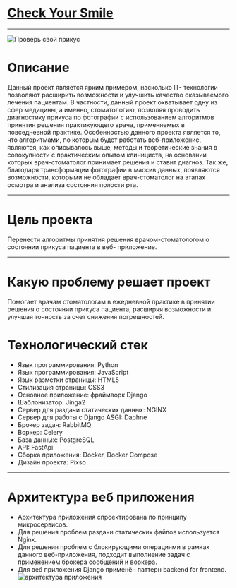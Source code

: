 # [Check Your Smile](http://91.186.198.225 "проверь свой прикус")
____
![Проверь свой прикус](https://b-stom.ru/upload/articles/111.jpg)

# Описание
Данный проект является ярким примером, насколько IT- технологии позволяют расширить возможности и улучшить качество оказываемого лечения пациентам. В частности, данный проект охватывает одну из сфер медицины, а именно, стоматологию, позволяя проводить диагностику прикуса по фотографии с использованием алгоритмов принятия решения практикующего врача,  применяемых в  повседневной практике. Особенностью данного проекта является то, что алгоритмами, по которым будет работать веб-приложение, являются, как описывалось выше, методы и теоретические знания в совокупности с практическим  опытом клинициста, на основании которых врач-стоматолог принимает решения и ставит диагноз. Так же, благодаря трансформации фотографии в массив данных, появляются возможности, которыми не обладает врач-стоматолог на  этапах осмотра и анализа состояния полости рта. 
___
# Цель проекта
Перенести алгоритмы принятия решения врачом-стоматологом о состоянии прикуса пациента в веб- приложение.
___
# Какую проблему решает проект 
Помогает врачам стоматологам в ежедневной практике в принятии решения о состоянии прикуса пациента, расширяя возможности и улучшая точность за счет снижения погрешностей.
# Технологический стек
* Язык программирования: Python
* Язык программирования: JavaScript
* Язык разметки страницы: HTML5
* Стилизация страницы: CSS3
* Основное приложение: фраймворк Django
* Шаблонизатор: Jinga2
* Сервер для раздачи статических данных: NGINX
* Сервер для работы с Django ASGI: Daphne
* Брокер задач: RabbitMQ
* Воркер: Celery
* База данных: PostgreSQL
* API: FastApi
* Сборка приложения: Docker, Docker Compose
* Дизайн проекта: Pixso
___
# Архитектура веб приложения
* Архитектура приложения  спроектирована по принципу микросервисов.
* Для решения проблем раздачи статических файлов используется Nginx.
* Для решения проблем с блокирующими операциями в рамках данного веб-приложения, подходит выполнение задач с применением брокера сообщений и воркера.
* Для веб приложения Django  применён паттерн backend for frontend.
![архитектура приложения](https://drive.google.com/file/d/1MSnmnBPZOuUhUcC1WjqvjVB9yIYaYxcM/view)
